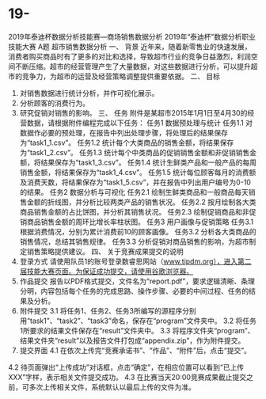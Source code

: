 # 19-
2019年泰迪杯数据分析技能赛—商场销售数据分析
2019年“泰迪杯”数据分析职业技能大赛
A题
超市销售数据分析
一、	背景
近年来，随着新零售业的快速发展，消费者购买商品时有了更多的对比和选择，导致超市行业的竞争日益激烈，利润空间不断压缩。超市的经营管理产生了大量数据，对这些数据进行分析，可以提升超市的竞争力，为超市的运营及经营策略调整提供重要依据。
二、	目标
1. 对销售数据进行统计分析，并作可视化展示。
2. 分析顾客的消费行为。
3. 研究促销对销售的影响。
三、	任务
附件是某超市2015年1月1日至4月30的经营数据，请根据附件编程完成以下任务：
任务1  数据预处理与统计
任务1.1  对数据作必要的预处理，在报告中列出处理步骤，将处理后的结果保存为“task1_1.csv”。
任务1.2  统计每个大类商品的销售金额，将结果保存为“task1_2.csv”。
任务1.3  统计每个中类商品的促销销售金额和非促销销售金额，将结果保存为“task1_3.csv”。
任务1.4  统计生鲜类产品和一般产品的每周销售金额，将结果保存为“task1_4.csv”。
任务1.5  统计每位顾客每月的消费额及消费天数，将结果保存为“task1_5.csv”，并在报告中列出用户编号为0-10的结果。
任务2  数据分析与可视化
任务2.1  绘制生鲜类商品和一般商品每天销售金额的折线图，并分析比较两类产品的销售状况。
任务2.2  按月绘制各大类商品销售金额的占比饼图，并分析其销售状况。
任务2.3  绘制促销商品和非促销商品销售金额的周环比增长率柱状图。
任务3  用户画像与促销策略
任务3.1  根据消费情况，分别为累计消费前10的顾客画像。
任务3.2  分析各大类商品的销售情况，总结其销售规律。
任务3.3  分析促销对商品销售的影响，为超市制定销售策略提供建议。
四、	关于竞赛成果提交的说明
1. 登录方式
请使用队员1的账号登录数睿思网站（www.tipdm.org），进入第二届技能大赛页面。为保证成功提交，请使用谷歌浏览器。
2. 作品提交
报告以PDF格式提交，文件名为“report.pdf”，要求逻辑清晰、条理分明，内容包括每个任务的完成思路、操作步骤、必要的中间过程、任务的结果及分析。
3. 附件提交
3.1  将任务1、任务2、任务3所编写的源程序分别用“task1”、“task2”、“task3”命名，保存在“program”文件夹中。
3.2  将任务1所要求的结果文件保存在“result”文件夹中。
3.3  将程序文件夹“program”、结果文件夹“result”以及报告文件打包成“appendix.zip”，作为附件提交。
4. 提交界面
4.1  在依次上传完“竞赛承诺书”、“作品”、“附件”后，点击“提交”。

4.2  待页面弹出“上传成功”对话框，点击“确定”，在相应位置可以看到“已上传XXX”字样，表示相关文件提交成功。
4.3  在比赛当天20:00竞赛成果截止提交之前，可多次上传相关文件，系统默认以最后上传的文件为准。

